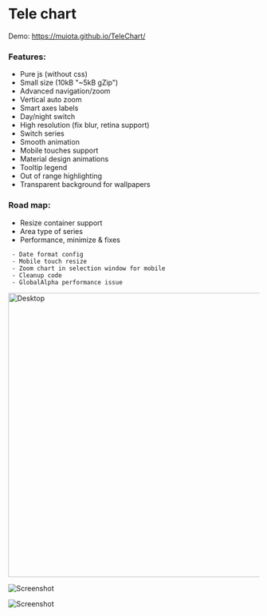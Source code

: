 ﻿Tele chart
====================
Demo: https://muiota.github.io/TeleChart/

### Features:
 - Pure js (without css)
 - Small size (10kB "~5kB gZip") 
 - Advanced navigation/zoom
 - Vertical auto zoom
 - Smart axes labels
 - Day/night switch
 - High resolution (fix blur, retina support)
 - Switch series
 - Smooth animation
 - Mobile touches support
 - Material design animations
 - Tooltip legend
 - Out of range highlighting
 - Transparent background for wallpapers
  
### Road map:

- Resize container support 
- Area type of series 
- Performance, minimize & fixes
```` 
 - Date format config
 - Mobile touch resize
 - Zoom chart in selection window for mobile 
 - Cleanup code 
 - GlobalAlpha performance issue
````
<img src="https://i.imgur.com/sYxKiEV.png?raw=true" alt="Desktop" width="1002" height="569">

![Screenshot](https://i.imgur.com/sYxKiEV.png?raw=true "Desktop")


![Screenshot](https://i.imgur.com/QB5HBHw.jpg?raw=true "Mobile")
